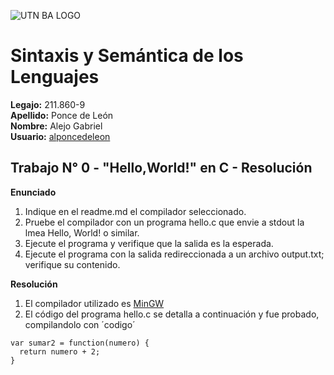 ![UTN BA  LOGO](https://www.frba.utn.edu.ar/wp-content/uploads/2017/10/utnbamediano.jpg)
# Sintaxis y Semántica de los Lenguajes 
**Legajo:**  211.860-9<br>
**Apellido:** Ponce de León <br>
**Nombre:** Alejo Gabriel <br>
**Usuario:** [alponcedeleon](https://github.com/alponcedeleon/SSL) <br>
## Trabajo N° 0 - "Hello,World!" en C - Resolución
**Enunciado** 

1. Indique en el readme.md el compilador seleccionado.
2. Pruebe el compilador con un programa hello.c que envie a stdout la 
lmea Hello, World! o similar.
3. Ejecute el programa y verifique que la salida es la esperada. 
4. Ejecute el programa con la salida redireccionada a un archivo 
output.txt; verifique su contenido.

**Resolución**
1. El compilador utilizado es [MinGW](https://www.msys2.org/)
2. El código del programa hello.c se detalla a continuación y fue probado, compilandolo con 
´codigo´
```
var sumar2 = function(numero) {
  return numero + 2;
}
```

